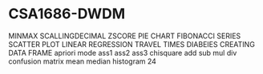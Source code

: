 # CSA1686-DWDM
MINMAX
SCALLINGDECIMAL
ZSCORE
PIE CHART
FIBONACCI SERIES
SCATTER PLOT
LINEAR REGRESSION
TRAVEL TIMES
DIABEIES
CREATING DATA FRAME
apriori
mode
ass1
ass2
ass3
chisquare
add
sub
mul
div
confusion matrix
mean
median
histogram
24

